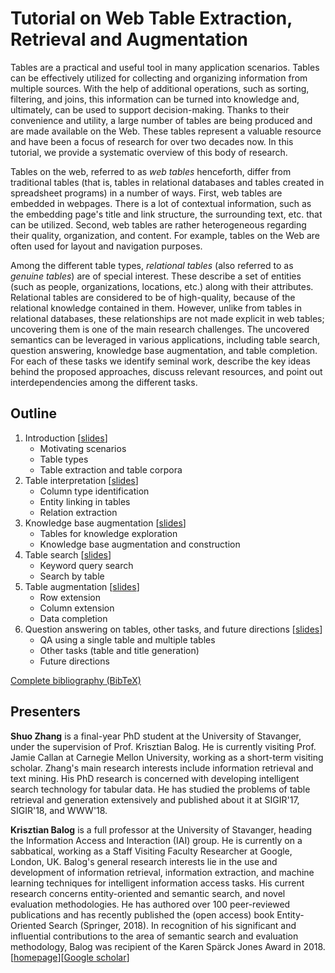 # Tutorial on Web Table Extraction, Retrieval and Augmentation

Tables are a practical and useful tool in many application scenarios. Tables can be effectively utilized for collecting and organizing information from multiple sources.  With the help of additional operations, such as sorting, filtering, and joins, this information can be turned into knowledge and, ultimately, can be used to support decision-making.  Thanks to their convenience and utility, a large number of tables are being produced and are made available on the Web.  These tables represent a valuable resource and have been a focus of research for over two decades now.  In this tutorial, we provide a systematic overview of this body of research.

Tables on the web, referred to as *web tables* henceforth, differ from traditional tables (that is, tables in relational databases and tables created in spreadsheet programs) in a number of ways.  First, web tables are embedded in webpages.  There is a lot of contextual information, such as the embedding page's title and link structure, the surrounding text, etc. that can be utilized. Second, web tables are rather heterogeneous regarding their quality, organization, and content.  For example, tables on the Web are often used for layout and navigation purposes.

Among the different table types, *relational tables* (also referred to as *genuine tables*) are of special interest. These describe a set of entities (such as people, organizations, locations, etc.) along with their attributes.  Relational tables are considered to be of high-quality, because of the relational knowledge contained in them.  However, unlike from tables in relational databases, these relationships are not made explicit in web tables; uncovering them is one of the main research challenges. The uncovered semantics can be leveraged in various applications, including table search, question answering, knowledge base augmentation, and table completion.
For each of these tasks we identify seminal work, describe the key ideas behind the proposed approaches, discuss relevant resources, and point out interdependencies among the different tasks.


## Outline

   1. Introduction [[slides](slides/part-1.pdf)]
      - Motivating scenarios
      - Table types
      - Table extraction and table corpora
   2. Table interpretation [[slides](slides/part-2.pdf)]
      - Column type identification
      - Entity linking in tables
      - Relation extraction
   3. Knowledge base augmentation [[slides](slides/part-3.pdf)]
      - Tables for knowledge exploration
      - Knowledge base augmentation and construction
   4. Table search [[slides](slides/part-4.pdf)]
      - Keyword query search
      - Search by table
   5. Table augmentation [[slides](slides/part-5.pdf)]
      - Row extension
      - Column extension
      - Data completion
   6. Question answering on tables, other tasks, and future directions [[slides](slides/part-6.pdf)]
      - QA using a single table and multiple tables
      - Other tasks (table and title generation)
      - Future directions

[Complete bibliography (BibTeX)](references.bib)


## Presenters

**Shuo Zhang** is a final-year PhD student at the University of Stavanger, under the supervision of Prof. Krisztian Balog. He is currently visiting Prof. Jamie Callan at Carnegie Mellon University, working as a short-term visiting scholar. Zhang's main research interests include information retrieval and text mining. His PhD research is concerned with developing intelligent search technology for tabular data. He has studied the problems of table retrieval and generation extensively and published about it at SIGIR'17, SIGIR'18, and WWW'18. 

**Krisztian Balog** is a full professor at the University of Stavanger, heading the Information Access and Interaction (IAI) group. He is currently on a sabbatical, working as a Staff Visiting Faculty Researcher at Google, London, UK. Balog's general research interests lie in the use and development of information retrieval, information extraction, and machine learning techniques for intelligent information access tasks. His current research concerns entity-oriented and semantic search, and novel evaluation methodologies. He has authored over 100 peer-reviewed publications and has recently published the (open access) book Entity-Oriented Search (Springer, 2018). In recognition of his significant and influential contributions to the area of semantic search and evaluation methodology, Balog was recipient of the Karen Spärck Jones Award in 2018. [[homepage](http://krisztianbalog.com/)][[Google scholar](https://scholar.google.com/citations?user=1z918TYAAAAJ&hl=en)]
